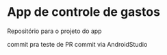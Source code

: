 # App de controle de gastos
Repositório para o projeto do app

commit pra teste de PR
commit via AndroidStudio